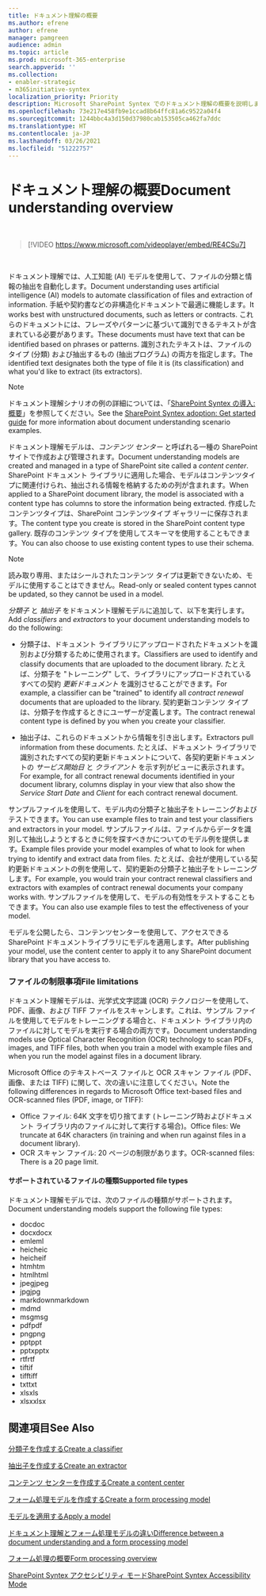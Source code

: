 ```yaml
---
title: ドキュメント理解の概要
ms.author: efrene
author: efrene
manager: pamgreen
audience: admin
ms.topic: article
ms.prod: microsoft-365-enterprise
search.appverid: ''
ms.collection:
- enabler-strategic
- m365initiative-syntex
localization_priority: Priority
description: Microsoft SharePoint Syntex でのドキュメント理解の概要を説明します。
ms.openlocfilehash: 73e217e458fb9e1ccad8b64ffc81a6c9522a04f4
ms.sourcegitcommit: 1244bbc4a3d150d37980cab153505ca462fa7ddc
ms.translationtype: HT
ms.contentlocale: ja-JP
ms.lasthandoff: 03/26/2021
ms.locfileid: "51222757"
---
```

# <a name="document-understanding-overview"></a><span data-ttu-id="adf1e-103">ドキュメント理解の概要</span><span class="sxs-lookup"><span data-stu-id="adf1e-103">Document understanding overview</span></span>


</br>

> [!VIDEO https://www.microsoft.com/videoplayer/embed/RE4CSu7] 

</br>

<span data-ttu-id="adf1e-104">ドキュメント理解では、人工知能 (AI) モデルを使用して、ファイルの分類と情報の抽出を自動化します。</span><span class="sxs-lookup"><span data-stu-id="adf1e-104">Document understanding uses artificial intelligence (AI) models to automate classification of files and extraction of information.</span></span> <span data-ttu-id="adf1e-105">手紙や契約書などの非構造化ドキュメントで最適に機能します。</span><span class="sxs-lookup"><span data-stu-id="adf1e-105">It works best with unstructured documents, such as letters or contracts.</span></span> <span data-ttu-id="adf1e-106">これらのドキュメントには、フレーズやパターンに基づいて識別できるテキストが含まれている必要があります。</span><span class="sxs-lookup"><span data-stu-id="adf1e-106">These documents must have text that can be identified based on phrases or patterns.</span></span> <span data-ttu-id="adf1e-107">識別されたテキストは、ファイルのタイプ (分類) および抽出するもの (抽出プログラム) の両方を指定します。</span><span class="sxs-lookup"><span data-stu-id="adf1e-107">The identified text designates both the type of file it is (its classification) and what you'd like to extract (its extractors).</span></span>

> [!NOTE]
> <span data-ttu-id="adf1e-108">ドキュメント理解シナリオの例の詳細については、「[SharePoint Syntex の導入: 概要](./adoption-getstarted.md)」を参照してください。</span><span class="sxs-lookup"><span data-stu-id="adf1e-108">See the [SharePoint Syntex adoption: Get started guide](./adoption-getstarted.md) for more information about document understanding scenario examples.</span></span>

<span data-ttu-id="adf1e-109">ドキュメント理解モデルは、*コンテンツ センター* と呼ばれる一種の SharePoint サイトで作成および管理されます。</span><span class="sxs-lookup"><span data-stu-id="adf1e-109">Document understanding models are created and managed in a type of SharePoint site called a *content center*.</span></span> <span data-ttu-id="adf1e-110">SharePoint ドキュメント ライブラリに適用した場合、モデルはコンテンツタイプに関連付けられ、抽出される情報を格納するための列が含まれます。</span><span class="sxs-lookup"><span data-stu-id="adf1e-110">When applied to a SharePoint document library, the model is associated with a content type has columns to store the information being extracted.</span></span> <span data-ttu-id="adf1e-111">作成したコンテンツタイプは、SharePoint コンテンツタイプ ギャラリーに保存されます。</span><span class="sxs-lookup"><span data-stu-id="adf1e-111">The content type you create is stored in the SharePoint content type gallery.</span></span> <span data-ttu-id="adf1e-112">既存のコンテンツ タイプを使用してスキーマを使用することもできます。</span><span class="sxs-lookup"><span data-stu-id="adf1e-112">You can also choose to use existing content types to use their schema.</span></span>

> [!NOTE]
> <span data-ttu-id="adf1e-113">読み取り専用、またはシールされたコンテンツ タイプは更新できないため、モデルに使用することはできません。</span><span class="sxs-lookup"><span data-stu-id="adf1e-113">Read-only or sealed content types cannot be updated, so they cannot be used in a model.</span></span>

<span data-ttu-id="adf1e-114">*分類子* と *抽出子* をドキュメント理解モデルに追加して、以下を実行します。</span><span class="sxs-lookup"><span data-stu-id="adf1e-114">Add *classifiers* and *extractors* to your document understanding models to do the following:</span></span> 

- <span data-ttu-id="adf1e-115">分類子は、ドキュメント ライブラリにアップロードされたドキュメントを識別および分類するために使用されます。</span><span class="sxs-lookup"><span data-stu-id="adf1e-115">Classifiers are used to identify and classify documents that are uploaded to the document library.</span></span> <span data-ttu-id="adf1e-116">たとえば、分類子を "トレーニング" して、ライブラリにアップロードされているすべての契約 *更新ドキュメント* を識別させることができます。</span><span class="sxs-lookup"><span data-stu-id="adf1e-116">For example, a classifier can be "trained" to identify all *contract renewal* documents that are uploaded to the library.</span></span> <span data-ttu-id="adf1e-117">契約更新コンテンツ タイプは、分類子を作成するときにユーザーが定義します。</span><span class="sxs-lookup"><span data-stu-id="adf1e-117">The contract renewal content type is defined by you when you create your classifier.</span></span>

- <span data-ttu-id="adf1e-118">抽出子は、これらのドキュメントから情報を引き出します。</span><span class="sxs-lookup"><span data-stu-id="adf1e-118">Extractors pull information from these documents.</span></span> <span data-ttu-id="adf1e-119">たとえば、ドキュメント ライブラリで識別されたすべての契約更新ドキュメントについて、各契約更新ドキュメントの *サービス開始日* と *クライアント* を示す列がビューに表示されます。</span><span class="sxs-lookup"><span data-stu-id="adf1e-119">For example, for all contract renewal documents identified in your document library, columns display in your view that also show the *Service Start Date* and  *Client* for each contract renewal document.</span></span> 

<span data-ttu-id="adf1e-120">サンプルファイルを使用して、モデル内の分類子と抽出子をトレーニングおよびテストできます。</span><span class="sxs-lookup"><span data-stu-id="adf1e-120">You can use example files to train and test your classifiers and extractors in your model.</span></span> <span data-ttu-id="adf1e-121">サンプルファイルは、ファイルからデータを識別して抽出しようとするときに何を探すべきかについてのモデル例を提供します。</span><span class="sxs-lookup"><span data-stu-id="adf1e-121">Example files provide your model examples of what to look for when trying to identify and extract data from files.</span></span> <span data-ttu-id="adf1e-122">たとえば、会社が使用している契約更新ドキュメントの例を使用して、契約更新の分類子と抽出子をトレーニングします。</span><span class="sxs-lookup"><span data-stu-id="adf1e-122">For example, you would train your contract renewal classifiers and extractors with examples of contract renewal documents your company works with.</span></span> <span data-ttu-id="adf1e-123">サンプルファイルを使用して、モデルの有効性をテストすることもできます。</span><span class="sxs-lookup"><span data-stu-id="adf1e-123">You can also use example files to test the effectiveness of your model.</span></span>

<span data-ttu-id="adf1e-124">モデルを公開したら、コンテンツセンターを使用して、アクセスできる SharePoint ドキュメントライブラリにモデルを適用します。</span><span class="sxs-lookup"><span data-stu-id="adf1e-124">After publishing your model, use the content center to apply it to any SharePoint document library that you have access to.</span></span>  

### <a name="file-limitations"></a><span data-ttu-id="adf1e-125">ファイルの制限事項</span><span class="sxs-lookup"><span data-stu-id="adf1e-125">File limitations</span></span>

<span data-ttu-id="adf1e-126">ドキュメント理解モデルは、光学式文字認識 (OCR) テクノロジーを使用して、PDF、画像、および TIFF ファイルをスキャンします。これは、サンプル ファイルを使用してモデルをトレーニングする場合と、ドキュメント ライブラリ内のファイルに対してモデルを実行する場合の両方です。</span><span class="sxs-lookup"><span data-stu-id="adf1e-126">Document understanding models use Optical Character Recognition (OCR) technology to scan PDFs, images, and TIFF files, both when you train a model with example files and when you run the model against files in a document library.</span></span>

<span data-ttu-id="adf1e-127">Microsoft Office のテキストベース ファイルと OCR スキャン ファイル (PDF、画像、または TIFF) に関して、次の違いに注意してください。</span><span class="sxs-lookup"><span data-stu-id="adf1e-127">Note the following differences in regards to Microsoft Office text-based files and OCR-scanned files (PDF, image, or TIFF):</span></span>

- <span data-ttu-id="adf1e-128">Office ファイル: 64K 文字を切り捨てます (トレーニング時およびドキュメント ライブラリ内のファイルに対して実行する場合)。</span><span class="sxs-lookup"><span data-stu-id="adf1e-128">Office files: We truncate at 64K characters (in training and when run against files in a document library).</span></span>
- <span data-ttu-id="adf1e-129">OCR スキャン ファイル: 20 ページの制限があります。</span><span class="sxs-lookup"><span data-stu-id="adf1e-129">OCR-scanned files: There is a 20 page limit.</span></span>  

#### <a name="supported-file-types"></a><span data-ttu-id="adf1e-130">サポートされているファイルの種類</span><span class="sxs-lookup"><span data-stu-id="adf1e-130">Supported file types</span></span>

<span data-ttu-id="adf1e-131">ドキュメント理解モデルでは、次のファイルの種類がサポートされます。</span><span class="sxs-lookup"><span data-stu-id="adf1e-131">Document understanding models support the following file types:</span></span>

- <span data-ttu-id="adf1e-132">doc</span><span class="sxs-lookup"><span data-stu-id="adf1e-132">doc</span></span>
- <span data-ttu-id="adf1e-133">docx</span><span class="sxs-lookup"><span data-stu-id="adf1e-133">docx</span></span>
- <span data-ttu-id="adf1e-134">eml</span><span class="sxs-lookup"><span data-stu-id="adf1e-134">eml</span></span>
- <span data-ttu-id="adf1e-135">heic</span><span class="sxs-lookup"><span data-stu-id="adf1e-135">heic</span></span>
- <span data-ttu-id="adf1e-136">heic</span><span class="sxs-lookup"><span data-stu-id="adf1e-136">heif</span></span>
- <span data-ttu-id="adf1e-137">htm</span><span class="sxs-lookup"><span data-stu-id="adf1e-137">htm</span></span>
- <span data-ttu-id="adf1e-138">html</span><span class="sxs-lookup"><span data-stu-id="adf1e-138">html</span></span>
- <span data-ttu-id="adf1e-139">jpeg</span><span class="sxs-lookup"><span data-stu-id="adf1e-139">jpeg</span></span>
- <span data-ttu-id="adf1e-140">jpg</span><span class="sxs-lookup"><span data-stu-id="adf1e-140">jpg</span></span>
- <span data-ttu-id="adf1e-141">markdown</span><span class="sxs-lookup"><span data-stu-id="adf1e-141">markdown</span></span>
- <span data-ttu-id="adf1e-142">md</span><span class="sxs-lookup"><span data-stu-id="adf1e-142">md</span></span>
- <span data-ttu-id="adf1e-143">msg</span><span class="sxs-lookup"><span data-stu-id="adf1e-143">msg</span></span>
- <span data-ttu-id="adf1e-144">pdf</span><span class="sxs-lookup"><span data-stu-id="adf1e-144">pdf</span></span>
- <span data-ttu-id="adf1e-145">png</span><span class="sxs-lookup"><span data-stu-id="adf1e-145">png</span></span>
- <span data-ttu-id="adf1e-146">ppt</span><span class="sxs-lookup"><span data-stu-id="adf1e-146">ppt</span></span>
- <span data-ttu-id="adf1e-147">pptx</span><span class="sxs-lookup"><span data-stu-id="adf1e-147">pptx</span></span>
- <span data-ttu-id="adf1e-148">rtf</span><span class="sxs-lookup"><span data-stu-id="adf1e-148">rtf</span></span>
- <span data-ttu-id="adf1e-149">tif</span><span class="sxs-lookup"><span data-stu-id="adf1e-149">tif</span></span>
- <span data-ttu-id="adf1e-150">tiff</span><span class="sxs-lookup"><span data-stu-id="adf1e-150">tiff</span></span>
- <span data-ttu-id="adf1e-151">txt</span><span class="sxs-lookup"><span data-stu-id="adf1e-151">txt</span></span>
- <span data-ttu-id="adf1e-152">xls</span><span class="sxs-lookup"><span data-stu-id="adf1e-152">xls</span></span>
- <span data-ttu-id="adf1e-153">xlsx</span><span class="sxs-lookup"><span data-stu-id="adf1e-153">xlsx</span></span>



## <a name="see-also"></a><span data-ttu-id="adf1e-154">関連項目</span><span class="sxs-lookup"><span data-stu-id="adf1e-154">See Also</span></span>
[<span data-ttu-id="adf1e-155">分類子を作成する</span><span class="sxs-lookup"><span data-stu-id="adf1e-155">Create a classifier</span></span>](create-a-classifier.md)

[<span data-ttu-id="adf1e-156">抽出子を作成する</span><span class="sxs-lookup"><span data-stu-id="adf1e-156">Create an extractor</span></span>](create-an-extractor.md)

[<span data-ttu-id="adf1e-157">コンテンツ センターを作成する</span><span class="sxs-lookup"><span data-stu-id="adf1e-157">Create a content center</span></span>](create-a-content-center.md)

[<span data-ttu-id="adf1e-158">フォーム処理モデルを作成する</span><span class="sxs-lookup"><span data-stu-id="adf1e-158">Create a form processing model</span></span>](create-a-form-processing-model.md)

[<span data-ttu-id="adf1e-159">モデルを適用する</span><span class="sxs-lookup"><span data-stu-id="adf1e-159">Apply a model</span></span>](apply-a-model.md)   

[<span data-ttu-id="adf1e-160">ドキュメント理解とフォーム処理モデルの違い</span><span class="sxs-lookup"><span data-stu-id="adf1e-160">Difference between a document understanding and a form processing model</span></span>](difference-between-document-understanding-and-form-processing-model.md)
  
[<span data-ttu-id="adf1e-161">フォーム処理の概要</span><span class="sxs-lookup"><span data-stu-id="adf1e-161">Form processing overview</span></span>](form-processing-overview.md)

[<span data-ttu-id="adf1e-162">SharePoint Syntex アクセシビリティ モード</span><span class="sxs-lookup"><span data-stu-id="adf1e-162">SharePoint Syntex Accessibility Mode</span></span>](accessibility-mode.md)